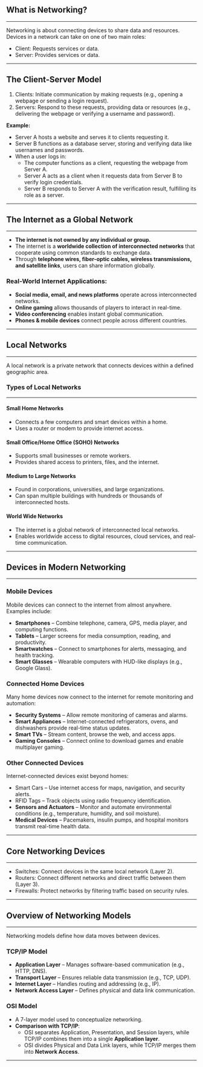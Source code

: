 ## What is Networking?
---

Networking is about connecting devices to share <span class="emphasis">data</span> and <span class="secondEmphasis">resources</span>. Devices in a network can take on one of two main roles:

- <span class="emphasis">Client</span>: <span class="emphasis">Requests</span> <span class="secondEmphasis">services</span> or <span class="secondEmphasis">data</span>.
- <span class="emphasis">Server</span>: <span class="emphasis">Provides</span> <span class="secondEmphasis">services</span> or <span class="secondEmphasis">data</span>.

---
## The Client-Server Model

1. <span class="emphasis">Clients</span>: <span class="emphasis">Initiate</span> <span class="secondEmphasis">communication</span> by making <span class="secondEmphasis">requests</span> (e.g., opening a <span class="secondEmphasis">webpage</span> or sending a <span class="secondEmphasis">login request</span>).
2. <span class="emphasis">Servers</span>: <span class="emphasis">Respond</span> to these <span class="secondEmphasis">requests</span>, providing <span class="secondEmphasis">data</span> or <span class="secondEmphasis">resources</span> (e.g., delivering the <span class="secondEmphasis">webpage</span> or verifying a <span class="secondEmphasis">username and password</span>).

**Example:**
- <span class="emphasis">Server A</span> hosts a <span class="secondEmphasis">website</span> and serves it to <span class="emphasis">clients</span> requesting it.
- <span class="emphasis">Server B</span> functions as a <span class="emphasis">database server</span>, storing and verifying <span class="secondEmphasis">data</span> like <span class="emphasis">usernames</span> and <span class="secondEmphasis">passwords</span>.
- When a user logs in:
  - The <span class="emphasis">computer</span> functions as a <span class="emphasis">client</span>, requesting the webpage from <span class="emphasis">Server A</span>.
  - <span class="emphasis">Server A</span> acts as a <span class="emphasis">client</span> when it requests <span class="secondEmphasis">data</span> from <span class="emphasis">Server B</span> to verify login credentials.
  - <span class="emphasis">Server B</span> responds to <span class="emphasis">Server A</span> with the verification result, fulfilling its role as a <span class="emphasis">server</span>.

---
## The Internet as a Global Network
---
- **The internet is not owned by any individual or group.**  
- The internet is a **worldwide collection of interconnected networks** that cooperate using common standards to exchange data.  
- Through **telephone wires, fiber-optic cables, wireless transmissions, and satellite links**, users can share information globally.  

### Real-World Internet Applications:
- **Social media, email, and news platforms** operate across interconnected networks.
- **Online gaming** allows thousands of players to interact in real-time.
- **Video conferencing** enables instant global communication.
- **Phones & mobile devices** connect people across different countries.

---
## Local Networks
---
A <span class="emphasis">local network</span> is a private network that connects devices within a defined geographic area.

### **Types of Local Networks**
---

#### **Small Home Networks**
- Connects a few computers and smart devices within a home.
- Uses a router or modem to provide internet access.

#### **Small Office/Home Office (SOHO) Networks**
- Supports small businesses or remote workers.
- Provides shared access to <span class="secondEmphasis">printers, files, and the internet</span>.

#### **Medium to Large Networks**
- Found in <span class="emphasis">corporations, universities, and large organizations</span>.
- Can span multiple buildings with <span class="secondEmphasis">hundreds or thousands of interconnected hosts</span>.

#### **World Wide Networks**
- The internet is a <span class="emphasis">global network of interconnected local networks</span>.
- Enables worldwide access to digital resources, cloud services, and real-time communication.

---
## Devices in Modern Networking
---

### **Mobile Devices**
Mobile devices can connect to the internet from almost anywhere. Examples include:

- **Smartphones** – Combine telephone, camera, GPS, media player, and computing functions.
- **Tablets** – Larger screens for media consumption, reading, and productivity.
- **Smartwatches** – Connect to smartphones for alerts, messaging, and health tracking.
- **Smart Glasses** – Wearable computers with HUD-like displays (e.g., Google Glass).

### **Connected Home Devices**
Many home devices now connect to the internet for <span class="secondEmphasis">remote monitoring and automation</span>:

- **Security Systems** – Allow remote monitoring of cameras and alarms.
- **Smart Appliances** – Internet-connected refrigerators, ovens, and dishwashers provide <span class="secondEmphasis">real-time status updates</span>.
- **Smart TVs** – Stream content, browse the web, and access apps.
- **Gaming Consoles** – Connect online to download games and enable multiplayer gaming.

### **Other Connected Devices**
Internet-connected devices exist beyond homes:

- <span class="emphasis">Smart Cars</span> – Use internet access for maps, navigation, and security alerts.
- <span class="emphasis">RFID Tags</span> – Track objects using radio frequency identification.
- **Sensors and Actuators** – Monitor and automate environmental conditions (e.g., temperature, humidity, and soil moisture).
- **Medical Devices** – Pacemakers, insulin pumps, and hospital monitors transmit real-time health data.

---
## Core Networking Devices
---

- <span class="emphasis">Switches</span>: <span class="emphasis">Connect</span> devices in the same <span class="secondEmphasis">local network</span> (Layer 2).
- <span class="emphasis">Routers</span>: <span class="emphasis">Connect</span> different <span class="secondEmphasis">networks</span> and direct <span class="secondEmphasis">traffic</span> between them (Layer 3).
- <span class="emphasis">Firewalls</span>: <span class="emphasis">Protect</span> networks by filtering <span class="secondEmphasis">traffic</span> based on <span class="secondEmphasis">security rules</span>.

---
## Overview of Networking Models
---
Networking models define how data moves between devices.

### **TCP/IP Model**
- **Application Layer** – Manages software-based communication (e.g., HTTP, DNS).
- **Transport Layer** – Ensures reliable data transmission (e.g., TCP, UDP).
- **Internet Layer** – Handles routing and addressing (e.g., IP).
- **Network Access Layer** – Defines physical and data link communication.

### **OSI Model**
- A <span class="emphasis">7-layer model</span> used to conceptualize networking.
- **Comparison with TCP/IP**:
  - OSI separates <span class="secondEmphasis">Application, Presentation, and Session layers</span>, while TCP/IP combines them into a single **Application layer**.
  - OSI divides <span class="secondEmphasis">Physical and Data Link layers</span>, while TCP/IP merges them into **Network Access**.

---
